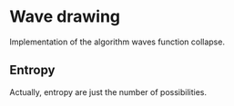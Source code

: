 # Wave drawing

Implementation of the algorithm waves function collapse.

## Entropy

Actually, entropy are just the number of possibilities.